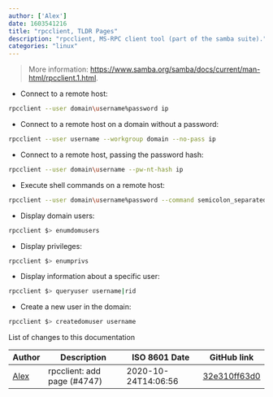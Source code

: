 ```yaml
---
author: ['Alex']
date: 1603541216
title: "rpcclient, TLDR Pages"
description: "rpcclient, MS-RPC client tool (part of the samba suite)."
categories: "linux"
---
```

> More information: <https://www.samba.org/samba/docs/current/man-html/rpcclient.1.html>.

- Connect to a remote host:

```bash
rpcclient --user domain\username%password ip
```

- Connect to a remote host on a domain without a password:

```bash
rpcclient --user username --workgroup domain --no-pass ip
```

- Connect to a remote host, passing the password hash:

```bash
rpcclient --user domain\username --pw-nt-hash ip
```

- Execute shell commands on a remote host:

```bash
rpcclient --user domain\username%password --command semicolon_separated_commands ip
```

- Display domain users:

```bash
rpcclient $> enumdomusers
```

- Display privileges:

```bash
rpcclient $> enumprivs
```

- Display information about a specific user:

```bash
rpcclient $> queryuser username|rid
```

- Create a new user in the domain:

```bash
rpcclient $> createdomuser username
```
List of changes to this documentation


Author | Description | ISO 8601 Date | GitHub link
------|-----|-----|-----
[Alex](mailto:alexandre.dhondt@gmail.com) | rpcclient: add page (#4747) | 2020-10-24T14:06:56 | [32e310ff63d0](https://github.com/tldr-pages/tldr/commit/32e310ff63d0916b7aef17f61e5f0f8b5f6a8c42)

